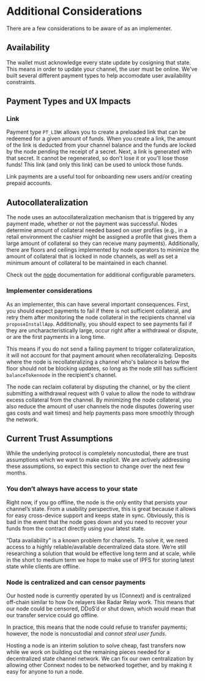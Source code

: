 # Additional Considerations

There are a few considerations to be aware of as an implementer.

## Availability

The wallet must acknowledge every state update by cosigning that state. This means in order to update your channel, the user must be online. We've built several different payment types to help accomodate user availability constraints. 


## Payment Types and UX Impacts

### Link

Payment type `PT_LINK` allows you to create a preloaded link that can be redeemed for a given amount of funds. When you create a link, the amount of the link is deducted from your channel balance and the funds are locked by the node pending the receipt of a secret. Next, a link is generated with that secret. It cannot be regenerated, so don't lose it or you'll lose those funds! This link (and only this link) can be used to unlock those funds.

Link payments are a useful tool for onboarding new users and/or creating prepaid accounts.


## Autocollateralization

The node uses an autocollateralization mechanism that is triggered by any payment made, whether or not the payment was successful. Nodes determine amount of collateral needed based on user profiles (e.g., in a retail environment the cashier might be assigned a profile that gives them a large amount of collateral so they can receive many payments). Additionally, there are floors and ceilings implemented by node operators to minimize the amount of collateral that is locked in node channels, as well as set a minimum amount of collateral to be maintained in each channel.

Check out the [node](../nodeDocumentation/node.md) documentation for additional configurable parameters.

### Implementer considerations

As an implementer, this can have several important consequences. First, you should expect payments to fail if there is not sufficient collateral, and retry them after monitoring the node collateral in the recipients channel via `proposeInstallApp`. Additionally, you should expect to see payments fail if they are uncharacteristically large, occur right after a withdrawal or dispute, or are the first payments in a long time.

This means if you do not send a failing payment to trigger collateralization, it will not account for that payment amount when recollateralizing. Deposits where the node is recollateralizing a channel who's balance is below the floor should not be blocking updates, so long as the node still has sufficient `balanceTokennode` in the recipient's channel.

The node can reclaim collateral by disputing the channel, or by the client submitting a withdrawal request with 0 value to allow the node to withdraw excess collateral from the channel. By minimizing the node collateral, you also reduce the amount of user channels the node disputes (lowering user gas costs and wait times) and help payments pass more smoothly through the network.


## Current Trust Assumptions

While the underlying protocol is completely noncustodial, there are trust assumptions which we want to make explicit. We are actively addressing these assumptions, so expect this section to change over the next few months.

### You don’t always have access to your state

Right now, if you go offline, the node is the only entity that persists your channel’s state. From a usability perspective, this is great because it allows for easy cross-device support and keeps state in sync. Obviously, this is bad in the event that the node goes down and you need to recover your funds from the contract directly using your latest state.

“Data availability” is a known problem for channels. To solve it, we need access to a highly reliable/available decentralized data store. We’re still researching a solution that would be effective long term and at scale, while in the short to medium term we hope to make use of IPFS for storing latest state while clients are offline.

### Node is centralized and can censor payments

Our hosted node is currently operated by us (Connext) and is centralized off-chain similar to how 0x relayers like Radar Relay work. This means that our node could be censored, DDoS’d or shut down, which would mean that our transfer service could go offline. 

In practice, this means that the node could refuse to transfer payments; however, the node is noncustodial and *cannot steal user funds*. 

Hosting a node is an interim solution to solve cheap, fast transfers now while we work on building out the remaining pieces needed for a decentralized state channel network. We can fix our own centralization by allowing other Connext nodes to be networked together, and by making it easy for anyone to run a node.